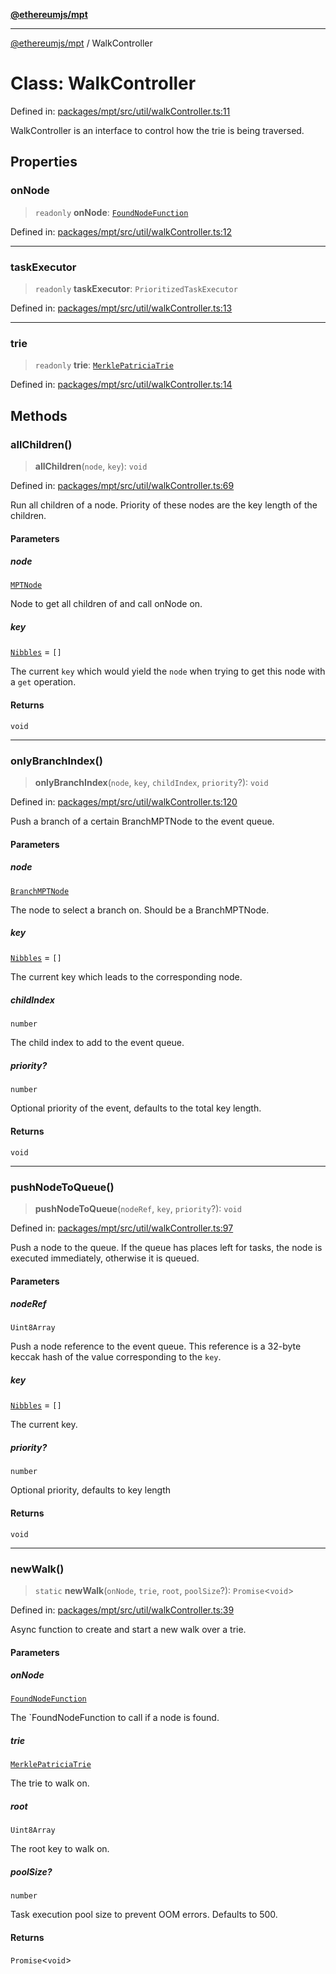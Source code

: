 [**@ethereumjs/mpt**](../README.md)

***

[@ethereumjs/mpt](../README.md) / WalkController

# Class: WalkController

Defined in: [packages/mpt/src/util/walkController.ts:11](https://github.com/Dargon789/ethereumjs-monorepo/blob/master/packages/mpt/src/util/walkController.ts#L11)

WalkController is an interface to control how the trie is being traversed.

## Properties

### onNode

> `readonly` **onNode**: [`FoundNodeFunction`](../type-aliases/FoundNodeFunction.md)

Defined in: [packages/mpt/src/util/walkController.ts:12](https://github.com/Dargon789/ethereumjs-monorepo/blob/master/packages/mpt/src/util/walkController.ts#L12)

***

### taskExecutor

> `readonly` **taskExecutor**: `PrioritizedTaskExecutor`

Defined in: [packages/mpt/src/util/walkController.ts:13](https://github.com/Dargon789/ethereumjs-monorepo/blob/master/packages/mpt/src/util/walkController.ts#L13)

***

### trie

> `readonly` **trie**: [`MerklePatriciaTrie`](MerklePatriciaTrie.md)

Defined in: [packages/mpt/src/util/walkController.ts:14](https://github.com/Dargon789/ethereumjs-monorepo/blob/master/packages/mpt/src/util/walkController.ts#L14)

## Methods

### allChildren()

> **allChildren**(`node`, `key`): `void`

Defined in: [packages/mpt/src/util/walkController.ts:69](https://github.com/Dargon789/ethereumjs-monorepo/blob/master/packages/mpt/src/util/walkController.ts#L69)

Run all children of a node. Priority of these nodes are the key length of the children.

#### Parameters

##### node

[`MPTNode`](../type-aliases/MPTNode.md)

Node to get all children of and call onNode on.

##### key

[`Nibbles`](../type-aliases/Nibbles.md) = `[]`

The current `key` which would yield the `node` when trying to get this node with a `get` operation.

#### Returns

`void`

***

### onlyBranchIndex()

> **onlyBranchIndex**(`node`, `key`, `childIndex`, `priority`?): `void`

Defined in: [packages/mpt/src/util/walkController.ts:120](https://github.com/Dargon789/ethereumjs-monorepo/blob/master/packages/mpt/src/util/walkController.ts#L120)

Push a branch of a certain BranchMPTNode to the event queue.

#### Parameters

##### node

[`BranchMPTNode`](BranchMPTNode.md)

The node to select a branch on. Should be a BranchMPTNode.

##### key

[`Nibbles`](../type-aliases/Nibbles.md) = `[]`

The current key which leads to the corresponding node.

##### childIndex

`number`

The child index to add to the event queue.

##### priority?

`number`

Optional priority of the event, defaults to the total key length.

#### Returns

`void`

***

### pushNodeToQueue()

> **pushNodeToQueue**(`nodeRef`, `key`, `priority`?): `void`

Defined in: [packages/mpt/src/util/walkController.ts:97](https://github.com/Dargon789/ethereumjs-monorepo/blob/master/packages/mpt/src/util/walkController.ts#L97)

Push a node to the queue. If the queue has places left for tasks, the node is executed immediately, otherwise it is queued.

#### Parameters

##### nodeRef

`Uint8Array`

Push a node reference to the event queue. This reference is a 32-byte keccak hash of the value corresponding to the `key`.

##### key

[`Nibbles`](../type-aliases/Nibbles.md) = `[]`

The current key.

##### priority?

`number`

Optional priority, defaults to key length

#### Returns

`void`

***

### newWalk()

> `static` **newWalk**(`onNode`, `trie`, `root`, `poolSize`?): `Promise`\<`void`\>

Defined in: [packages/mpt/src/util/walkController.ts:39](https://github.com/Dargon789/ethereumjs-monorepo/blob/master/packages/mpt/src/util/walkController.ts#L39)

Async function to create and start a new walk over a trie.

#### Parameters

##### onNode

[`FoundNodeFunction`](../type-aliases/FoundNodeFunction.md)

The `FoundNodeFunction to call if a node is found.

##### trie

[`MerklePatriciaTrie`](MerklePatriciaTrie.md)

The trie to walk on.

##### root

`Uint8Array`

The root key to walk on.

##### poolSize?

`number`

Task execution pool size to prevent OOM errors. Defaults to 500.

#### Returns

`Promise`\<`void`\>
